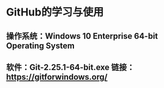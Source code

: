 GitHub的学习与使用
==
操作系统：Windows 10 Enterprise 64-bit Operating System
--
软件：Git-2.25.1-64-bit.exe 链接：https://gitforwindows.org/
--

